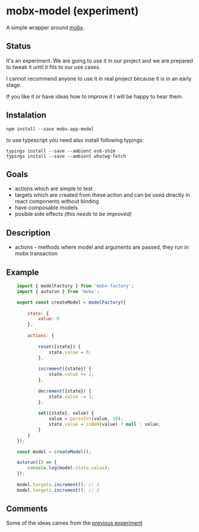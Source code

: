 # mobx-model (experiment)
A simple wrapper around [mobx](https://github.com/mobxjs/mobx). 

## Status
It's an experiment. We are going to use it in our project and
we are prepared to tweak it until it fits to our use cases.

I cannot recommend anyone to use it in real project because 
it is in an early stage. 

If you like it or have ideas how to improve it I will be happy 
to hear them.

## Instalation

```
npm install --save mobx-app-model
```

to use typescript you need also install following typings:
```
typings install --save --ambient es6-shim
typings install --save --ambient whatwg-fetch
```

## Goals
- actions which are simple to test
- targets which are created from these action and can be 
  used directly in react components without binding
- have composable models
- posible side effects _(this needs to be improved)_

## Description
- actions - methods where model and arguments are passed, they run in mobx transaction

## Example

```javascript
    import { modelFactory } from 'mobx-factory';
    import { autorun } from 'mobx';

    export const createModel = modelFactory({ 
        
        state: {
            value: 0
        },
        
        actions: {
            
            reset({state}) {            
                state.value = 0;
            },
            
            increment({state}) {
                state.value += 1;
            },
            
            decrement({state}) {
                state.value -= 1;
            },
            
            set({state}, value) {
                value = parseInt(value, 10);
                state.value = isNaN(value) ? null : value;
            }        
        }
    });

    const model = createModel();

    autorun(() => {
        console.log(model.state.value);
    });
    
    model.targets.increment(); // 1
    model.targets.increment(); // 2    


```

## Comments
Some of the ideas cames from the [previous experiment](https://github.com/pvasek/vux) 